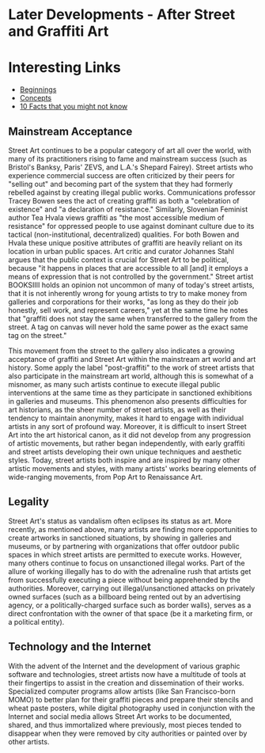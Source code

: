 # Later Developments - After Street and Graffiti Art

# Interesting Links

- [Beginnings](./pages/1_Beginnings.md)
- [Concepts](./pages/2_Concepts.md)
- [10 Facts that you might not know](./pages/10_Facts_Graffiti.md)

## Mainstream Acceptance
Street Art continues to be a popular category of art all over the world, with many of its practitioners rising to fame and mainstream success (such as Bristol's Banksy, Paris' ZEVS, and L.A.'s Shepard Fairey). Street artists who experience commercial success are often criticized by their peers for "selling out" and becoming part of the system that they had formerly rebelled against by creating illegal public works. Communications professor Tracey Bowen sees the act of creating graffiti as both a "celebration of existence" and "a declaration of resistance." Similarly, Slovenian Feminist author Tea Hvala views graffiti as "the most accessible medium of resistance" for oppressed people to use against dominant culture due to its tactical (non-institutional, decentralized) qualities. For both Bowen and Hvala these unique positive attributes of graffiti are heavily reliant on its location in urban public spaces. Art critic and curator Johannes Stahl argues that the public context is crucial for Street Art to be political, because "it happens in places that are accessible to all [and] it employs a means of expression that is not controlled by the government." Street artist BOOKSIIII holds an opinion not uncommon of many of today's street artists, that it is not inherently wrong for young artists to try to make money from galleries and corporations for their works, "as long as they do their job honestly, sell work, and represent careers," yet at the same time he notes that "graffiti does not stay the same when transferred to the gallery from the street. A tag on canvas will never hold the same power as the exact same tag on the street."

This movement from the street to the gallery also indicates a growing acceptance of graffiti and Street Art within the mainstream art world and art history. Some apply the label "post-graffiti" to the work of street artists that also participate in the mainstream art world, although this is somewhat of a misnomer, as many such artists continue to execute illegal public interventions at the same time as they participate in sanctioned exhibitions in galleries and museums. This phenomenon also presents difficulties for art historians, as the sheer number of street artists, as well as their tendency to maintain anonymity, makes it hard to engage with individual artists in any sort of profound way. Moreover, it is difficult to insert Street Art into the art historical canon, as it did not develop from any progression of artistic movements, but rather began independently, with early graffiti and street artists developing their own unique techniques and aesthetic styles. Today, street artists both inspire and are inspired by many other artistic movements and styles, with many artists' works bearing elements of wide-ranging movements, from Pop Art to Renaissance Art.

## Legality
Street Art's status as vandalism often eclipses its status as art. More recently, as mentioned above, many artists are finding more opportunities to create artworks in sanctioned situations, by showing in galleries and museums, or by partnering with organizations that offer outdoor public spaces in which street artists are permitted to execute works. However, many others continue to focus on unsanctioned illegal works. Part of the allure of working illegally has to do with the adrenaline rush that artists get from successfully executing a piece without being apprehended by the authorities. Moreover, carrying out illegal/unsanctioned attacks on privately owned surfaces (such as a billboard being rented out by an advertising agency, or a politically-charged surface such as border walls), serves as a direct confrontation with the owner of that space (be it a marketing firm, or a political entity).

## Technology and the Internet
With the advent of the Internet and the development of various graphic software and technologies, street artists now have a multitude of tools at their fingertips to assist in the creation and dissemination of their works. Specialized computer programs allow artists (like San Francisco-born MOMO) to better plan for their graffiti pieces and prepare their stencils and wheat paste posters, while digital photography used in conjunction with the Internet and social media allows Street Art works to be documented, shared, and thus immortalized where previously, most pieces tended to disappear when they were removed by city authorities or painted over by other artists.